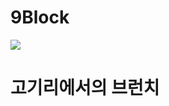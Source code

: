 


# 9Block  
![](https://search.pstatic.net/common/?src=https%3A%2F%2Fldb-phinf.pstatic.net%2F20200520_5%2F15899417000062YtHG_JPEG%2FuGvMpN6A_5IygJINfq7uHS69.jpg)

# 고기리에서의 브런치
